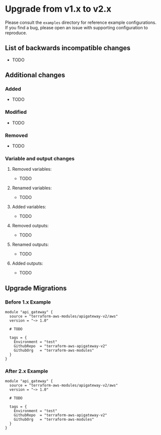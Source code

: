 # Upgrade from v1.x to v2.x

Please consult the `examples` directory for reference example configurations. If you find a bug, please open an issue with supporting configuration to reproduce.

## List of backwards incompatible changes

- TODO

## Additional changes

### Added

- TODO

### Modified

- TODO

### Removed

- TODO

### Variable and output changes

1. Removed variables:

    - TODO

2. Renamed variables:

    - TODO

3. Added variables:

    - TODO

4. Removed outputs:

    - TODO

5. Renamed outputs:

    - TODO

6. Added outputs:

    - TODO

## Upgrade Migrations

### Before 1.x Example

```hcl
module "api_gateway" {
  source = "terraform-aws-modules/apigateway-v2/aws"
  version = "~> 1.0"

  # TODO

  tags = {
    Environment = "test"
    GithubRepo  = "terraform-aws-apigateway-v2"
    GithubOrg   = "terraform-aws-modules"
  }
}
```

### After 2.x Example

```hcl
module "api_gateway" {
  source = "terraform-aws-modules/apigateway-v2/aws"
  version = "~> 1.0"

  # TODO

  tags = {
    Environment = "test"
    GithubRepo  = "terraform-aws-apigateway-v2"
    GithubOrg   = "terraform-aws-modules"
  }
}
```
